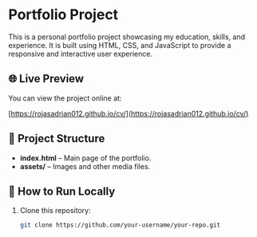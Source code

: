 # Portfolio Project

This is a personal portfolio project showcasing my education, skills, and experience. It is built using HTML, CSS, and JavaScript to provide a responsive and interactive user experience.

## 🌐 Live Preview

You can view the project online at:

[https://rojasadrian012.github.io/cv/](https://rojasadrian012.github.io/cv/)

## 📁 Project Structure

- **index.html** – Main page of the portfolio.
- **assets/** – Images and other media files.

## 🚀 How to Run Locally

1. Clone this repository:
   ```bash
   git clone https://github.com/your-username/your-repo.git
